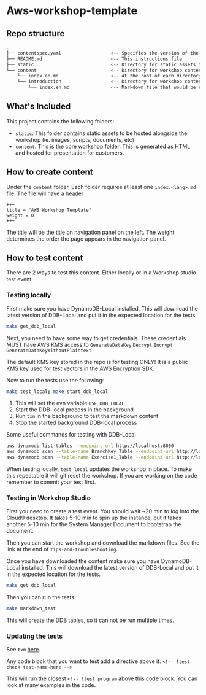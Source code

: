 # Aws-workshop-template

## Repo structure

```bash
.
├── contentspec.yaml                  <-- Specifies the version of the content
├── README.md                         <-- This instructions file
├── static                            <-- Directory for static assets to be hosted alongside the workshop (ie. images, scripts, documents, etc) 
└── content                           <-- Directory for workshop content markdown
    └── index.en.md                   <-- At the root of each directory, there must be at least one markdown file
    └── introduction                  <-- Directory for workshop content markdown
        └── index.en.md               <-- Markdown file that would be render 
```

## What's Included

This project contains the following folders:
* `static`: This folder contains static assets to be hosted alongside the workshop (ie. images, scripts, documents, etc) 
* `content`: This is the core workshop folder. This is generated as HTML and hosted for presentation for customers.

## How to create content

Under the `content` folder, Each folder requires at least one `index.<lang>.md` file. The file will have a header

```aidl
+++
title = "AWS Workshop Template"
weight = 0
+++
```

The title will be the title on navigation panel on the left. The weight determines the order the page appears in the navigation panel.

## How to test content

There are 2 ways to test this content.
Either locally or in a Workshop studio test event.

### Testing locally

First make sure you have DynamoDB-Local installed.
This will download the latest version of DDB-Local
and put it in the expected location for the tests.
```bash
make get_ddb_local
```

Next, you need to have some way to get credentials.
These credentials MUST have AWS KMS access to
`GenerateDataKey`
`Decrypt`
`Encrypt`
`GenerateDataKeyWithoutPlaintext`

The default KMS key stored in the repo is for testing ONLY!
It is a public KMS key used for test vectors in the AWS Encryption SDK.

Now to run the tests use the following:

```bash
make test_local; make start_ddb_local 
```

1. This will set the evn variable `USE_DDB_LOCAL`
1. Start the DDB-local process in the background
1. Run `txm` in the background to test the markdown content
1. Stop the started background DDB-local process

Some useful commands for testing with DDB-Local
```bash
aws dynamodb list-tables --endpoint-url http://localhost:8000
aws dynamodb scan --table-name BranchKey_Table --endpoint-url http://localhost:8000
aws dynamodb scan --table-name Exercise1_Table --endpoint-url http://localhost:8000
```

When testing locally,
`test_local` updates the workshop in place.
To make this repeatable it will git reset the workshop.
If you are working on the code remember to commit your test first.

### Testing in Workshop Studio

First you need to create a test event.
You should wait ~20 min to log into the Cloud9 desktop.
It takes 5-10 min to spin up the instance,
but it takes another 5-10 min
for the System Manager Document to bootstrap the document.

Then you can start the workshop
and download the markdown files.
See the link at the end of `tips-and-troubleshooting`.

Once you have downloaded the content
make sure you have DynamoDB-Local installed.
This will download the latest version of DDB-Local
and put it in the expected location for the tests.
```bash
make get_ddb_local
```

Then you can run the tests:
```bash
make markdown_test
```

This will create the DDB tables,
so it can not be run multiple times.

### Updating the tests

See `txm` [here](https://www.npmjs.com/package/txm).

Any code block that you want to test
add a directive above it:
`<!-- !test check test-name-here -->`

This will run the closest
`<!-- !test program` above this code block.
You can look at many examples in the code.
